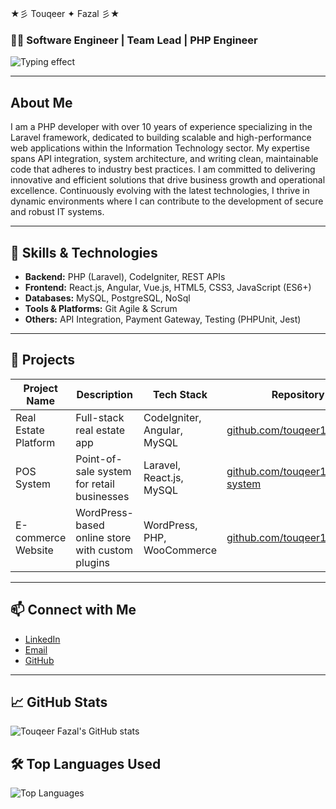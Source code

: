 ★彡 Touqeer ✦ Fazal 彡★

### 👨‍💻 Software Engineer | Team Lead | PHP Engineer

![Typing effect](https://readme-typing-svg.herokuapp.com?font=Fira+Code&size=28&pause=1000&color=00aaff&width=450&lines=Hi,+I'm+Touqeer+Fazal;Software+Developer+%26+Team+Lead)


---

## About Me

I am a PHP developer with over 10 years of experience specializing in the Laravel framework, dedicated to building scalable and high-performance web applications within the Information Technology sector. My expertise spans API integration, system architecture, and writing clean, maintainable code that adheres to industry best practices. I am committed to delivering innovative and efficient solutions that drive business growth and operational excellence. Continuously evolving with the latest technologies, I thrive in dynamic environments where I can contribute to the development of secure and robust IT systems.

---

## 🚀 Skills & Technologies

- **Backend:** PHP (Laravel), CodeIgniter, REST APIs  
- **Frontend:** React.js, Angular, Vue.js, HTML5, CSS3, JavaScript (ES6+)  
- **Databases:** MySQL, PostgreSQL, NoSql  
- **Tools & Platforms:** Git Agile & Scrum  
- **Others:** API Integration, Payment Gateway, Testing (PHPUnit, Jest)

---

## 💼 Projects

| Project Name          | Description                                  | Tech Stack                          | Repository Link                     |
|-----------------------|----------------------------------------------|-----------------------------------|-----------------------------------|
| Real Estate Platform  | Full-stack real estate app                    | CodeIgniter, Angular, MySQL       | [github.com/touqeer16/real-estate](https://github.com/touqeerfazal/real-estate)  |
| POS System           | Point-of-sale system for retail businesses   | Laravel, React.js, MySQL           | [github.com/touqeer16/pos-system](https://github.com/touqeerfazal/pos-system)    |
| E-commerce Website   | WordPress-based online store with custom plugins | WordPress, PHP, WooCommerce      | [github.com/touqeer16/ecommerce](https://github.com/touqeerfazal/ecommerce)      |

---

## 📫 Connect with Me

- [LinkedIn](https://linkedin.com/in/touqeerfazal)  
- [Email](mailto:touqeerfazal1992@example.com)  
- [GitHub](https://github.com/touqeer16)

---

## 📈 GitHub Stats

![Touqeer Fazal's GitHub stats](https://github-readme-stats.vercel.app/api?username=touqeer16&show_icons=true&theme=radical)

## 🛠️ Top Languages Used

![Top Languages](https://github-readme-stats.vercel.app/api/top-langs/?username=touqeer16&layout=compact&theme=radical)
















